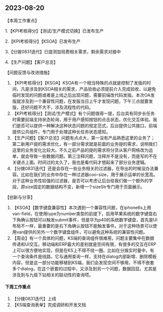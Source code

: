 ## 2023-08-20

【本周工作重点】

1.【KPI考核得分】【测试/生产模式切换】已发布生产

2.【KPI考核得分】【KSOA】已发布生产

3.【分拨0831迭代】已提测加班费相关需求，剩余需求对接中

4.【生产问题】【客户总览】

【问题反馈与改进措施】

1. 【KPI考核得分】【KSOA】KSOA有一个相当特殊的点就是控制了发版的时间，凡是涉及到KSOA相关的需求，产品验收必须提前介入完成验收，以避免临时发现的问题或者是上线之后出现问题，需要前端改代码发版。本次OA发版就涉及到一个兼容性问题，在发版当日上午才发现问题，下午三点就要发版，还好问题不大不，涉及流程性的代码。
2. 【KPI考核得分】【测试/生产模式】有个问题值得一提，后台具有同步长任务时需要前端支持状态轮询，用于用户感知按钮的点击状态，优化交互体验。我们是否可以提供一种解决这种状态问题的规定范式，后台提供公共接口，前端提供公共组件，专门用于处理这种长任务状态感知。
3. 【生产问题】【客户总览】问题有点点大，第一没有产品熟悉这里的业务了；第二新用户提的需求优化，有一部分需求就是前面的业务提的需求，说明我们这里的业务变化比较大。不久之前产品的提的需求将分货从客户网格改为运单，就会导致一些数据问题。第三注释问题，注释并不是没有，而是写的不在关键点上面。时间过的太久了，我也是看代码才想起来了部分业务逻辑。
4. 【分拨0831迭代】还是会存在一些业务相关的过滤器，在导出的时候没办法兼容。比如在我们的业务中存在一种过滤器coo-size，用于展示运单的长宽高。对于这种业务性较强的过滤器，是否可以考虑让后台给我们做一个额外的字段，原size固定的数据结构不变，新增一个sizeStr专门用于页面展示。

【创新与分享】

1. 【KSOA】【数字键盘兼容性】本次遇到一个兼容性问题，在iphone6s上用van-field，在使用type为number类型的前提下，启用苹果系统的数字键盘右下角确认按钮可以触发submit事件，但是华为p40的系统数字键盘，首先是UI布局不一样，最重要的是右下角确认按钮不能触发事件。对于这种场景可以使用van提供的另外一个数字键盘组件，可以避免这种系统的兼容性问题。
2. 【周会】有一个具体的问题，KS端的查询组件很难用，问题主要集中在数据传递和UI交互。移动端和ERP最大的差别就是空间有限，有很多的交互在ERP上可以很方便地实现，但是在KS上不得不绕一圈。比如在分拨实时量中，有一个查询条件是线路，它与通用查询一样，支持在dialog内部新增、删除模板内容，但是这一部分功能移植到KS端，我们会发现空间不够用，不得不嵌套多个dialog，在这个嵌套的过程中，又涉及到另一个问题，数据回显。尤其是涉及到与九级下钻相关的联动性的查询项。



#### 下周工作重点

1. 【分拨0831迭代】上线
2. 【KS端查询表单】完成调研和开发文档